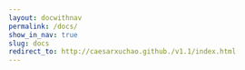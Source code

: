 ```yaml
---
layout: docwithnav
permalink: /docs/
show_in_nav: true
slug: docs
redirect_to: http://caesarxuchao.github./v1.1/index.html
---
```

